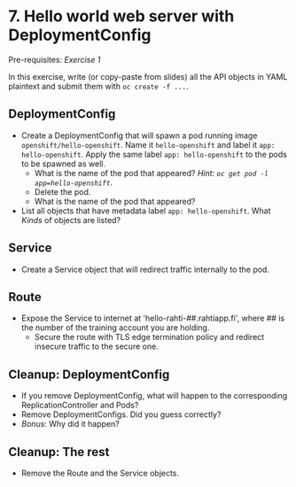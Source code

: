 # 7. Hello world web server with DeploymentConfig

Pre-requisites: *Exercise 1*

In this exercise, write (or copy-paste from slides) all the API objects in YAML
plaintext and submit them with `oc create -f ...`. 

## DeploymentConfig

* Create a DeploymentConfig that will spawn a pod running image
  `openshift/hello-openshift`. Name it `hello-openshift` and label it `app:
  hello-openshift`. Apply the same label `app: hello-openshift` to the pods to
  be spawned as well.
  * What is the name of the pod that appeared? *Hint: `oc get pod -l
    app=hello-openshift`*.
  * Delete the pod. 
  * What is the name of the pod that appeared?
* List all objects that have metadata label `app: hello-openshift`. What
  *Kinds* of objects are listed?

## Service

* Create a Service object that will redirect traffic internally to the pod.

## Route

* Expose the Service to internet at 'hello-rahti-##.rahtiapp.fi', where ## is
  the number of the training account you are holding.
  * Secure the route with TLS edge termination policy and redirect
    insecure traffic to the secure one.

## Cleanup: DeploymentConfig

* If you remove DeploymentConfig, what will happen to the corresponding ReplicationController and Pods?
* Remove DeploymentConfigs. Did you guess correctly?
* *Bonus*: Why did it happen?

## Cleanup: The rest

* Remove the Route and the Service objects.

